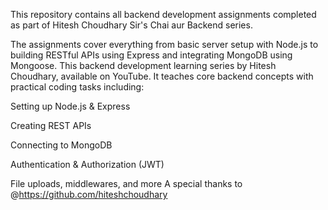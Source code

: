 This repository contains all backend development assignments completed as part of Hitesh Choudhary Sir's Chai aur Backend series.

The assignments cover everything from basic server setup with Node.js to building RESTful APIs using Express and integrating MongoDB using Mongoose.
This backend development learning series by Hitesh Choudhary, available on YouTube. It teaches core backend concepts with practical coding tasks including:

Setting up Node.js & Express

Creating REST APIs

Connecting to MongoDB

Authentication & Authorization (JWT)

File uploads, middlewares, and more
A special thanks to @https://github.com/hiteshchoudhary
